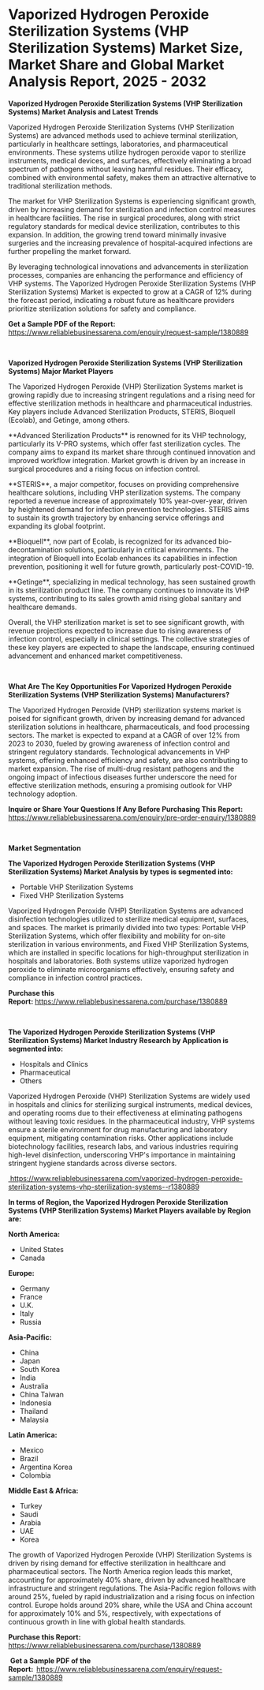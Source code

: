 <p><h1>Vaporized Hydrogen Peroxide Sterilization Systems (VHP Sterilization Systems) Market Size, Market Share and Global Market Analysis Report, 2025 - 2032</h1></p><p><strong>Vaporized Hydrogen Peroxide Sterilization Systems (VHP Sterilization Systems) Market Analysis and Latest Trends</strong></p>
<p><p>Vaporized Hydrogen Peroxide Sterilization Systems (VHP Sterilization Systems) are advanced methods used to achieve terminal sterilization, particularly in healthcare settings, laboratories, and pharmaceutical environments. These systems utilize hydrogen peroxide vapor to sterilize instruments, medical devices, and surfaces, effectively eliminating a broad spectrum of pathogens without leaving harmful residues. Their efficacy, combined with environmental safety, makes them an attractive alternative to traditional sterilization methods.</p><p>The market for VHP Sterilization Systems is experiencing significant growth, driven by increasing demand for sterilization and infection control measures in healthcare facilities. The rise in surgical procedures, along with strict regulatory standards for medical device sterilization, contributes to this expansion. In addition, the growing trend toward minimally invasive surgeries and the increasing prevalence of hospital-acquired infections are further propelling the market forward.</p><p>By leveraging technological innovations and advancements in sterilization processes, companies are enhancing the performance and efficiency of VHP systems. The Vaporized Hydrogen Peroxide Sterilization Systems (VHP Sterilization Systems) Market is expected to grow at a CAGR of 12% during the forecast period, indicating a robust future as healthcare providers prioritize sterilization solutions for safety and compliance.</p></p>
<p><strong>Get a Sample PDF of the Report:&nbsp;</strong> <a href="https://www.reliablebusinessarena.com/enquiry/request-sample/1380889?utm_campaign=3014&utm_medium=2&utm_source=Github&utm_content=ia&utm_term=14042025&utm_id=vaporized-hydrogen-peroxide-sterilization-systems-vhp-sterilization-systems">https://www.reliablebusinessarena.com/enquiry/request-sample/1380889</a></p>
<p>&nbsp;</p>
<p><strong>Vaporized Hydrogen Peroxide Sterilization Systems (VHP Sterilization Systems) Major Market Players</strong></p>
<p><p>The Vaporized Hydrogen Peroxide (VHP) Sterilization Systems market is growing rapidly due to increasing stringent regulations and a rising need for effective sterilization methods in healthcare and pharmaceutical industries. Key players include Advanced Sterilization Products, STERIS, Bioquell (Ecolab), and Getinge, among others.</p><p>**Advanced Sterilization Products** is renowned for its VHP technology, particularly its V-PRO systems, which offer fast sterilization cycles. The company aims to expand its market share through continued innovation and improved workflow integration. Market growth is driven by an increase in surgical procedures and a rising focus on infection control.</p><p>**STERIS**, a major competitor, focuses on providing comprehensive healthcare solutions, including VHP sterilization systems. The company reported a revenue increase of approximately 10% year-over-year, driven by heightened demand for infection prevention technologies. STERIS aims to sustain its growth trajectory by enhancing service offerings and expanding its global footprint.</p><p>**Bioquell**, now part of Ecolab, is recognized for its advanced bio-decontamination solutions, particularly in critical environments. The integration of Bioquell into Ecolab enhances its capabilities in infection prevention, positioning it well for future growth, particularly post-COVID-19.</p><p>**Getinge**, specializing in medical technology, has seen sustained growth in its sterilization product line. The company continues to innovate its VHP systems, contributing to its sales growth amid rising global sanitary and healthcare demands.</p><p>Overall, the VHP sterilization market is set to see significant growth, with revenue projections expected to increase due to rising awareness of infection control, especially in clinical settings. The collective strategies of these key players are expected to shape the landscape, ensuring continued advancement and enhanced market competitiveness.</p></p>
<p>&nbsp;</p>
<p><strong>What Are The Key Opportunities For Vaporized Hydrogen Peroxide Sterilization Systems (VHP Sterilization Systems) Manufacturers?</strong></p>
<p><p>The Vaporized Hydrogen Peroxide (VHP) sterilization systems market is poised for significant growth, driven by increasing demand for advanced sterilization solutions in healthcare, pharmaceuticals, and food processing sectors. The market is expected to expand at a CAGR of over 12% from 2023 to 2030, fueled by growing awareness of infection control and stringent regulatory standards. Technological advancements in VHP systems, offering enhanced efficiency and safety, are also contributing to market expansion. The rise of multi-drug resistant pathogens and the ongoing impact of infectious diseases further underscore the need for effective sterilization methods, ensuring a promising outlook for VHP technology adoption.</p></p>
<p><strong>Inquire or Share Your Questions If Any Before Purchasing This Report:</strong> <a href="https://www.reliablebusinessarena.com/enquiry/pre-order-enquiry/1380889?utm_campaign=3014&utm_medium=2&utm_source=Github&utm_content=ia&utm_term=14042025&utm_id=vaporized-hydrogen-peroxide-sterilization-systems-vhp-sterilization-systems">https://www.reliablebusinessarena.com/enquiry/pre-order-enquiry/1380889</a></p>
<p>&nbsp;</p>
<p><strong>Market Segmentation</strong></p>
<p><strong>The Vaporized Hydrogen Peroxide Sterilization Systems (VHP Sterilization Systems) Market Analysis by types is segmented into:</strong></p>
<p><ul><li>Portable VHP Sterilization Systems</li><li>Fixed VHP Sterilization Systems</li></ul></p>
<p><p>Vaporized Hydrogen Peroxide (VHP) Sterilization Systems are advanced disinfection technologies utilized to sterilize medical equipment, surfaces, and spaces. The market is primarily divided into two types: Portable VHP Sterilization Systems, which offer flexibility and mobility for on-site sterilization in various environments, and Fixed VHP Sterilization Systems, which are installed in specific locations for high-throughput sterilization in hospitals and laboratories. Both systems utilize vaporized hydrogen peroxide to eliminate microorganisms effectively, ensuring safety and compliance in infection control practices.</p></p>
<p><strong>Purchase this Report:&nbsp;</strong><a href="https://www.reliablebusinessarena.com/purchase/1380889?utm_campaign=3014&utm_medium=2&utm_source=Github&utm_content=ia&utm_term=14042025&utm_id=vaporized-hydrogen-peroxide-sterilization-systems-vhp-sterilization-systems">https://www.reliablebusinessarena.com/purchase/1380889</a></p>
<p>&nbsp;</p>
<p><strong>The Vaporized Hydrogen Peroxide Sterilization Systems (VHP Sterilization Systems) Market Industry Research by Application is segmented into:</strong></p>
<p><ul><li>Hospitals and Clinics</li><li>Pharmaceutical</li><li>Others</li></ul></p>
<p><p>Vaporized Hydrogen Peroxide (VHP) Sterilization Systems are widely used in hospitals and clinics for sterilizing surgical instruments, medical devices, and operating rooms due to their effectiveness at eliminating pathogens without leaving toxic residues. In the pharmaceutical industry, VHP systems ensure a sterile environment for drug manufacturing and laboratory equipment, mitigating contamination risks. Other applications include biotechnology facilities, research labs, and various industries requiring high-level disinfection, underscoring VHP's importance in maintaining stringent hygiene standards across diverse sectors.</p></p>
<p><a href="https://www.reliablebusinessarena.com/vaporized-hydrogen-peroxide-sterilization-systems-vhp-sterilization-systems--r1380889?utm_campaign=3014&utm_medium=2&utm_source=Github&utm_content=ia&utm_term=14042025&utm_id=vaporized-hydrogen-peroxide-sterilization-systems-vhp-sterilization-systems">&nbsp;https://www.reliablebusinessarena.com/vaporized-hydrogen-peroxide-sterilization-systems-vhp-sterilization-systems--r1380889</a></p>
<p><strong>In terms of Region, the Vaporized Hydrogen Peroxide Sterilization Systems (VHP Sterilization Systems) Market Players available by Region are:</strong></p>
<p>
    <p> <strong> North America: </strong>
        <ul>
            <li>United States</li>
            <li>Canada</li>
        </ul>
        </p> 
    <p> <strong> Europe: </strong>
        <ul>
            <li>Germany</li>
            <li>France</li>
            <li>U.K.</li>
            <li>Italy</li>
            <li>Russia</li>
        </ul>
        </p> 
    <p> <strong> Asia-Pacific: </strong>
        <ul>
            <li>China</li>
            <li>Japan</li>
            <li>South Korea</li>
            <li>India</li>
            <li>Australia</li>
            <li>China Taiwan</li>
            <li>Indonesia</li>
            <li>Thailand</li>
            <li>Malaysia</li>
        </ul>
        </p> 
    <p> <strong> Latin America: </strong>
        <ul>
            <li>Mexico</li>
            <li>Brazil</li>
            <li>Argentina Korea</li>
            <li>Colombia</li>
        </ul>
        </p> 
    <p> <strong> Middle East & Africa: </strong>
        <ul>
            <li>Turkey</li>
            <li>Saudi</li>
            <li>Arabia</li>
            <li>UAE</li>
            <li>Korea</li>
        </ul>
    </p>
    </p>
<p><p>The growth of Vaporized Hydrogen Peroxide (VHP) Sterilization Systems is driven by rising demand for effective sterilization in healthcare and pharmaceutical sectors. The North America region leads this market, accounting for approximately 40% share, driven by advanced healthcare infrastructure and stringent regulations. The Asia-Pacific region follows with around 25%, fueled by rapid industrialization and a rising focus on infection control. Europe holds around 20% share, while the USA and China account for approximately 10% and 5%, respectively, with expectations of continuous growth in line with global health standards.</p></p>
<p><strong>Purchase this Report: </strong><a href="https://www.reliablebusinessarena.com/purchase/1380889?utm_campaign=3014&utm_medium=2&utm_source=Github&utm_content=ia&utm_term=14042025&utm_id=vaporized-hydrogen-peroxide-sterilization-systems-vhp-sterilization-systems">https://www.reliablebusinessarena.com/purchase/1380889</a></p>
<p>&nbsp;<strong>Get a Sample PDF of the Report:&nbsp;&nbsp;</strong><a href="https://www.reliablebusinessarena.com/enquiry/request-sample/1380889?utm_campaign=3014&utm_medium=2&utm_source=Github&utm_content=ia&utm_term=14042025&utm_id=vaporized-hydrogen-peroxide-sterilization-systems-vhp-sterilization-systems">https://www.reliablebusinessarena.com/enquiry/request-sample/1380889</a></p>
<p><strong></strong></p>
<p><p></p><p></p><p></p></p>